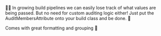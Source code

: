 🕵️‍♂️ In growing build pipelines we can easily lose track of what values are being passed. But no need for custom auditing logic either! Just put the AuditMembersAttribute onto your build class and be done. 🙌

Comes with great formatting and grouping 🧮

